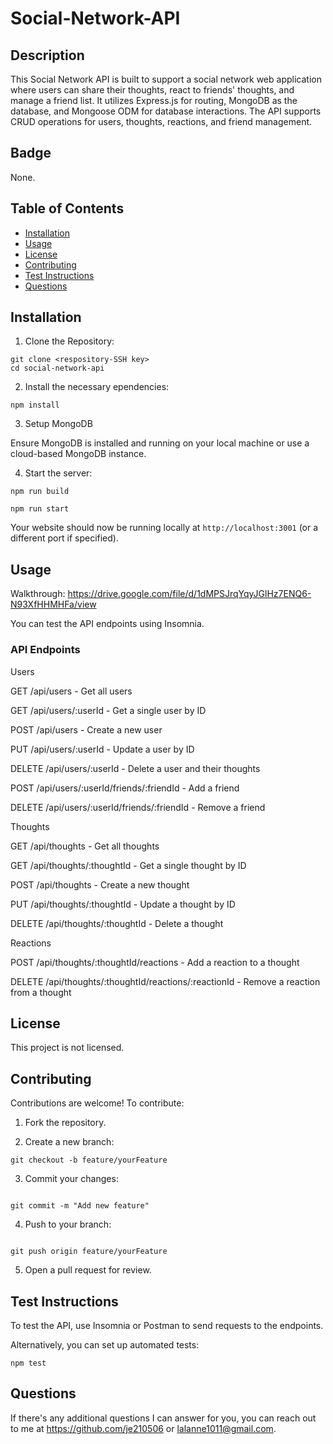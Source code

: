 # Social-Network-API


## Description
This Social Network API is built to support a social network web application where users can share their thoughts, react to friends' thoughts, and manage a friend list. It utilizes Express.js for routing, MongoDB as the database, and Mongoose ODM for database interactions. The API supports CRUD operations for users, thoughts, reactions, and friend management.


## Badge
None.


## Table of Contents
- [Installation](#installation)
- [Usage](#usage)
- [License](#license)
- [Contributing](#contributing)
- [Test Instructions](#testinstructions)
- [Questions](#questions)
   

## Installation 
1. Clone the Repository:
```
git clone <respository-SSH key>
cd social-network-api
```

2. Install the necessary ependencies:
```
npm install
```

3. Setup MongoDB

Ensure MongoDB is installed and running on your local machine or use a cloud-based MongoDB instance.

4. Start the server:

```
npm run build

npm run start
```

Your website should now be running locally at ```http://localhost:3001``` (or a different port if specified).


## Usage 
Walkthrough: https://drive.google.com/file/d/1dMPSJrqYqyJGlHz7ENQ6-N93XfHHMHFa/view

You can test the API endpoints using Insomnia.

### API Endpoints

Users

GET /api/users - Get all users

GET /api/users/:userId - Get a single user by ID

POST /api/users - Create a new user

PUT /api/users/:userId - Update a user by ID

DELETE /api/users/:userId - Delete a user and their thoughts

POST /api/users/:userId/friends/:friendId - Add a friend

DELETE /api/users/:userId/friends/:friendId - Remove a friend

Thoughts

GET /api/thoughts - Get all thoughts

GET /api/thoughts/:thoughtId - Get a single thought by ID

POST /api/thoughts - Create a new thought

PUT /api/thoughts/:thoughtId - Update a thought by ID

DELETE /api/thoughts/:thoughtId - Delete a thought

Reactions

POST /api/thoughts/:thoughtId/reactions - Add a reaction to a thought

DELETE /api/thoughts/:thoughtId/reactions/:reactionId - Remove a reaction from a thought


## License 
This project is not licensed. 


## Contributing 
Contributions are welcome! To contribute:
1. Fork the repository.

2. Create a new branch:
```
git checkout -b feature/yourFeature
```

3. Commit your changes:
```

git commit -m "Add new feature"
```

4. Push to your branch:
```

git push origin feature/yourFeature
```

5. Open a pull request for review.


## Test Instructions 
To test the API, use Insomnia or Postman to send requests to the endpoints.

Alternatively, you can set up automated tests:

```npm test```


## Questions 
If there's any additional questions I can answer for you, you can reach out to me at https://github.com/je210506 or [lalanne1011@gmail.com](mailto:lalanne1011@gmail.com}).
